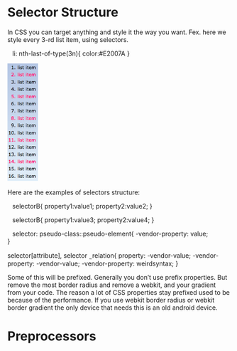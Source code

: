 # Selector Structure

In CSS you can target anything and style it the way you  want. Fex. here we style every 3-rd list item, using selectors.

` `  li: nth-last-of-type(3n){
    color:#E2007A
    }` ` 

![my image name](./listItemsStyle.png)

Here are the examples of selectors structure:

 ` ` selectorB{
    property1:value1;
    property2:value2;
}` ` 


` `  selectorB{
    property1:value3;
    property2:value4;
 }` ` 

 ` ` selector: pseudo-class::pseudo-element{
    -vendor-property: value;  
}` `

 selector[attribute],
selector  ̰ relation{
    property: -vendor-value;
    -vendor-property: -vendor-value;
    -vendor-property: weirdsyntax;
}

Some of this will be prefixed. Generally you don’t use prefix properties. But remove the most border radius and remove a webkit, and your gradient from your code. The reason a lot of CSS properties stay prefixed used to be because of the performance. 
If you use webkit border radius or webkit border gradient the only device that needs this is an old android device. 

# Preprocessors


